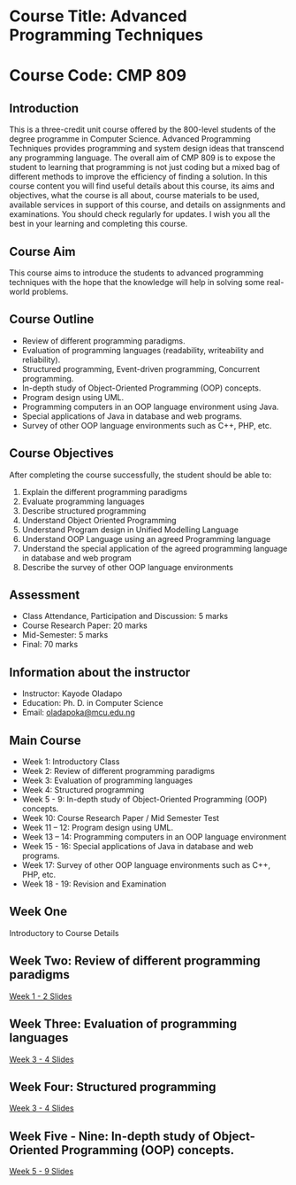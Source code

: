# Course Title: Advanced Programming Techniques

# Course Code: CMP 809

## Introduction 
This is a three-credit unit course offered by the 800-level students of the degree programme in Computer Science. Advanced Programming Techniques provides programming and system design ideas that transcend any programming language. 
The overall aim of CMP 809 is to expose the student to learning that programming is not just coding but a mixed bag of different methods to improve the efficiency of finding a solution. In this course content you will find useful details about this course, its aims and objectives, what the course is all about, course materials to be used, available services in support of this course, and details on assignments and examinations. You should check regularly for updates. I wish you all the best in your learning and completing this course.  

## Course Aim 
This course aims to introduce the students to advanced programming techniques with the hope that the knowledge will help in solving some real-world problems. 

## Course Outline 
-	Review of different programming paradigms. 
-	Evaluation of programming languages (readability, writeability and reliability). 
-	Structured programming, Event-driven programming, Concurrent programming.  
-	In-depth study of Object-Oriented Programming (OOP) concepts.  
-	Program design using UML.  
-	Programming computers in an OOP language environment using Java.  
-	Special applications of Java in database and web programs.  
-	Survey of other OOP language environments such as C++, PHP, etc.

## Course Objectives 
After completing the course successfully, the student should be able to:
1. Explain the different programming paradigms
2. Evaluate programming languages
3. Describe structured programming
4. Understand Object Oriented Programming
5. Understand Program design in Unified Modelling Language
6. Understand OOP Language using an agreed Programming language
7. Understand the special application of the agreed programming language in database and web program
8. Describe the survey of other OOP language environments 


## Assessment 
*	Class Attendance, Participation and Discussion: 	 5 marks 
*	Course Research Paper:				20 marks
*	Mid-Semester:					 5 marks 
*	Final:						70 marks

## Information about the instructor
*	Instructor: Kayode Oladapo
*	Education: Ph. D. in Computer Science
*	Email: oladapoka@mcu.edu.ng

## Main Course 
* Week 1: 	Introductory Class 
* Week 2:	Review of different programming paradigms
* Week 3: 	Evaluation of programming languages 
* Week 4: 	Structured programming
* Week 5 - 9: 	In-depth study of Object-Oriented Programming (OOP) concepts.  
* Week 10:	Course Research Paper / Mid Semester Test
* Week 11 – 12:	Program design using UML.  
* Week 13 – 14:	Programming computers in an OOP language environment 
* Week 15 - 16:	Special applications of Java in database and web programs.  
* Week 17:	Survey of other OOP language environments such as C++, PHP, etc.
* Week 18 - 19:	Revision and Examination 

## Week One
Introductory to Course Details 

## Week Two:	Review of different programming paradigms
<a href="Week 1 - Review of different programming paradigms.pdf">Week 1 - 2 Slides </a>

## Week Three:	Evaluation of programming languages
<a href="Week 3 - 4 - Evaluation of Programming Languages and Structured Programming.pdf">Week 3 - 4 Slides </a>

## Week Four:	Structured programming
<a href="Week 3 - 4 - Evaluation of Programming Languages and Structured Programming.pdf">Week 3 - 4 Slides </a>

## Week Five - Nine:	In-depth study of Object-Oriented Programming (OOP) concepts. 
<a href="Week 5 - 9 - In-depth Study of Object-Oriented Programming (OOP).pdf">Week 5 - 9 Slides </a>
